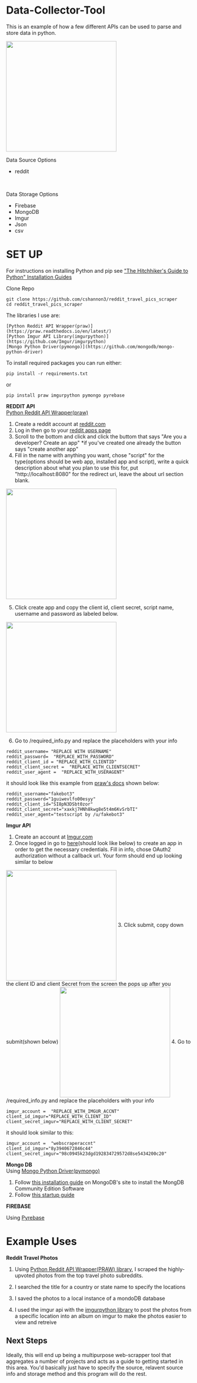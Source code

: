
# Data-Collector-Tool

This is an example of how a few different APIs can be used to parse and store data in python.

<img align="center" src="https://github.com/cshannon3/reddit_travel_pics_scraper/blob/master/screenshots/explanations/rough-draft.png" height="300">




Data Source Options<br/>
 - reddit 
<br/>

Data Storage Options<br/>
 - Firebase
 - MongoDB
 - Imgur
 - Json
 - csv 


# SET UP
 
For instructions on installing Python and pip see ["The Hitchhiker's Guide to Python" Installation Guides](http://docs.python-guide.org/en/latest/starting/installation/)


Clone Repo
```
git clone https://github.com/cshannon3/reddit_travel_pics_scraper
cd reddit_travel_pics_scraper
```
The libraries I use are:

    [Python Reddit API Wrapper(praw)](https://praw.readthedocs.io/en/latest/)
    [Python Imgur API Library(imgurpython)](https://github.com/Imgur/imgurpython)
    [Mongo Python Driver(pymongo)](https://github.com/mongodb/mongo-python-driver)

To install required packages you can run either:
```
pip install -r requirements.txt
```
or 
```
pip install praw imgurpython pymongo pyrebase
```
**REDDIT API**<br/>
[Python Reddit API Wrapper(praw)](https://praw.readthedocs.io/en/latest/)
1. Create a reddit account at [reddit.com](https://www.reddit.com/)
2. Log in then go to your [reddit apps page](https://www.reddit.com/prefs/apps/)
3. Scroll to the bottom and click and click the buttom that says
    "Are you a developer? Create an app"
    *if you've created one already the button says "create another app"
4. Fill in the name with anything you want, chose "script" for the type(options should be web app, installed app and script), write a quick description about what you plan to use this for, put "http://localhost:8080" for the redirect uri, leave the about url section blank.
<img align="center" src="https://github.com/cshannon3/reddit_travel_pics_scraper/blob/master/screenshots/createapplicationreddit.png" height="300">

5. Click create app and copy the client id, client secret, script name, username and password as labeled below. 
<img align="center" src="https://github.com/cshannon3/reddit_travel_pics_scraper/blob/master/screenshots/applicationcomponentsreddit.png" height="300">

6. Go to /required_info.py and replace the placeholders with your info<br/>

```
reddit_username= "REPLACE WITH USERNAME"
reddit_password=  "REPLACE_WITH_PASSWORD"
reddit_client_id = "REPLACE_WITH_CLIENTID"
reddit_client_secret =  "REPLACE_WITH_CLIENTSECRET"
reddit_user_agent =  "REPLACE_WITH_USERAGENT"
```
it should look like this example from [praw's docs](https://praw.readthedocs.io/en/latest/getting_started/authentication.html#oauth) shown below:
```
reddit_username="fakebot3"
reddit_password="1guiwevlfo00esyy"
reddit_client_id="SI8pN3DSbt0zor"
reddit_client_secret="xaxkj7HNh8kwg8e5t4m6KvSrbTI"
reddit_user_agent="testscript by /u/fakebot3"

```



**Imgur API**
1. Create an account at [Imgur.com](https://imgur.com/)
2. Once logged in go to [here](https://api.imgur.com/oauth2/addclient)(should look like below) to create an app in order to get the necessary credentials. Fill in info, chose OAuth2 authorization without a callback url. Your form should end up looking similar to below
<img align="center" src="https://github.com/cshannon3/reddit_travel_pics_scraper/blob/master/screenshots/imgur_setup/imgur2.png" height="300">
3. Click submit, copy down the client ID and client Secret from the screen the pops up after you submit(shown below)
<img align="center" src="https://github.com/cshannon3/reddit_travel_pics_scraper/blob/master/screenshots/imgur_setup/imgur3.png" height="300">
4. Go to /required_info.py and replace the placeholders with your info<br/>

```
imgur_account =  "REPLACE_WITH_IMGUR_ACCNT" 
client_id_imgur="REPLACE_WITH_CLIENT_ID" 
client_secret_imgur="REPLACE_WITH_CLIENT_SECRET" 

```
it should look similar to this:
```
imgur_account =  "webscraperaccnt" 
client_id_imgur="8y3940672846c44" 
client_secret_imgur="98c0945k23dgd192834729572d8se5434200c20"
```

**Mongo DB**<br/>
Using [Mongo Python Driver(pymongo)](https://github.com/mongodb/mongo-python-driver)
1. Follow [this installation guide](https://docs.mongodb.com/manual/installation/#mongodb-community-edition-installation-tutorials) on MongoDB's site to install the MongDB Community Edition Software
2. Follow [this startup guide](https://docs.mongodb.com/guides/server/install/)


**FIREBASE**

Using [Pyrebase](https://github.com/thisbejim/Pyrebase)


# Example Uses


**Reddit Travel Photos**
1. Using [Python Reddit API Wrapper(PRAW) library](https://praw.readthedocs.io/en/latest/), I scraped the highly-upvoted photos from the top travel photo subreddits. 

2. I searched the title for a country or state name to specify the locations

3. I saved the photos to a local instance of a mondoDB database

4. I used the  imgur api with the [imgurpython library](https://github.com/Imgur/imgurpython) to post the photos from a specific location into an album on imgur to make the photos easier to view and retreive

## Next Steps
Ideally, this will end up being a multipurpose web-scrapper tool that aggregates a number of projects and acts as a guide to getting started in this area. You'd basically just have to specify the source, relavent source info and storage method and this program will do the rest.

